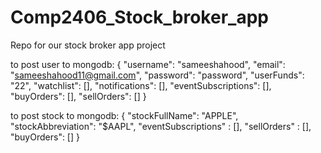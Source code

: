 # Comp2406_Stock_broker_app
Repo for our stock broker app project

to post user to mongodb:
{
	"username": "sameeshahood",
    "email": "sameeshahood11@gmail.com",
    "password": "password",
    "userFunds": "22",
    "watchlist": [],
    "notifications": [],
    "eventSubscriptions": [],
    "buyOrders": [],
    "sellOrders": []
}

to post stock to mongodb:
{
	"stockFullName": "APPLE",
    "stockAbbreviation": "$AAPL",
    "eventSubscriptions" : [],
    "sellOrders" : [],
    "buyOrders": []
}
